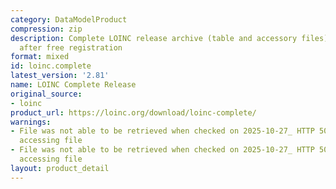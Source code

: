 ```yaml
---
category: DataModelProduct
compression: zip
description: Complete LOINC release archive (table and accessory files) downloadable
  after free registration
format: mixed
id: loinc.complete
latest_version: '2.81'
name: LOINC Complete Release
original_source:
- loinc
product_url: https://loinc.org/download/loinc-complete/
warnings:
- File was not able to be retrieved when checked on 2025-10-27_ HTTP 503 error when
  accessing file
- File was not able to be retrieved when checked on 2025-10-27_ HTTP 503 error when
  accessing file
layout: product_detail
---
```

